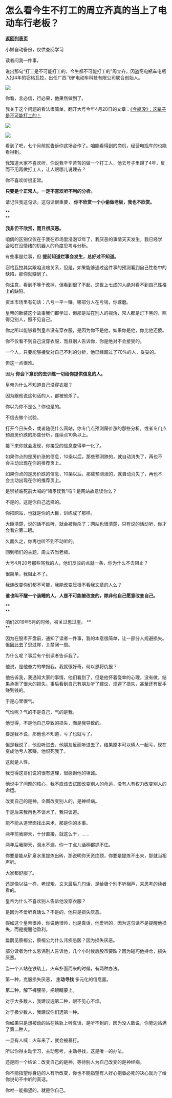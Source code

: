 # 怎么看今生不打工的周立齐真的当上了电动车行老板？

[**返回列表页**](/gzh/记忆承载3)

小懒自动备份，仅供查阅学习

读者问我一件事。

  

说出那句“打工是不可能打工的，今生都不可能打工的”周立齐，因盗窃电瓶车电瓶入狱4年的窃格瓦拉，出任广西飞驴电动车科技有限公司联合创始人。

![](https://mmbiz.qpic.cn/mmbiz_jpg/aYCQDPqZ8kzpcx7TPhVzwNv1G2YNFYXhuOZog0GMgA308Y0fV3Zl9icicZJ0ZPFuccCcfksExs310S4edicV0fR5Q/640?wx_fmt=jpeg)

你看，言必信，行必果，他果然做到了。

  

我关于这个问题的看法很简单，翻开大号今年4月20日的文章：[《今瓶没》：这辈子是不可能打工的！](https://mp.weixin.qq.com/s?__biz=MzU0MjYwNDU2Mw==&mid=2247489036&idx=2&sn=61216535029bd66013366749e1beaf7a&chksm=fb197a70cc6ef36644b706fb0d08ed50ec01a0ff65686399648ec1c320d48bb3322d1239d9cd&token=1614851456&lang=zh_CN&scene=21#wechat_redirect)

  

![](https://mmbiz.qpic.cn/mmbiz_png/aYCQDPqZ8kzpcx7TPhVzwNv1G2YNFYXhqicpCpobefZECWMibXur8rXUWFRB1EMN0puNkYt6QFwdU24x3TicmJJXw/640?wx_fmt=png)

![](https://mmbiz.qpic.cn/mmbiz_png/aYCQDPqZ8kzpcx7TPhVzwNv1G2YNFYXhVNzUmoIKrvpXZVEEelicbiaFCKjskgicHdS6kja35NSUDOBU7YCUlNRWA/640?wx_fmt=png)

看到了吧，七个月前就告诉你这场合作了。咱能看得到的商机，经营电瓶车的也能看得到。

  

我知道大家不喜欢听，你说我辛辛苦苦的做一个打工人，他去号子里蹲了4年，反而不用再做打工人，让人跟哪儿说理去？

  

你不喜欢听很正常。

  

 **只要是个正常人，一定不喜欢听不利的分析。**

  

请记住我这句话。这句话很重要， **你不欣赏一个小偷做老板，我也不欣赏。**

 **  
**

 **我非但不欣赏，而且很厌恶。**  

  

咱俩的区别仅仅在于我在市场里浸泡12年了，我厌恶的事情天天发生，我已经学会站在没情绪的机器人的角度思考与分析。  

  

有些事是烂事，但 **提前知道烂事会发生，总好过不知道。**  

  

窃格瓦拉其实跟咱没啥关系，但是，如果能够通过这件事的预测看到自己性格中的缺陷，那你就赚到了。

  

你注意，看到不等于改掉，但看到很了不起，这世上七成的人绝对看不到自己性格上的缺陷。

  

资本市场里有句话：八亏一平一赚。哪部分人在亏钱，你琢磨。

  

皇帝的新装这个故事我们都学过，但那是站在别人的视角，常人都是灯下黑的，照得见别人，照不见自己。  

  

你之所以能够看到皇帝没有穿衣服，是因为你不是他，如果你是他，你比他还傻。  

  

你不仅看不到自己没穿衣服，而且别人告诉你，你是绝对不会接受的。  

  

一个人，只要能够接受对自己不利的分析，他已经超过了70%的人，妥妥的。

  

但这一点很难。  

  

因为 **你会下意识的去训练一切给你提供信息的人。**  

  

皇帝为什么不知道自己没穿衣服？  

  

因为跟他说这句话的人，都被他杀了。

  

你以为你不是么？你也是的。  

  

不信去做个试验。  

  

打开今日头条，或者随便什么网站，你专门点预测房价涨的那些分析，或者专门点预测房价跌的那些分析，连续点10条以上。

  

接下来你就会发现，你接受的信息变得单一化了。  

  

如果你点的是房价涨的信息，10条以后，那些预测跌的，就自动消失了，再也不会主动出现在你的推荐页上。  

  

如果你点的是房价跌的信息，10条以后，那些预测涨的，就自动消失了，再也不会主动出现在你的推荐页上。  

  

是崇祯临死前大喊的“诸臣误我”吗？是网站故意误你么？  

  

不是的。这是你自己选择的。

  

你把网站，也就是你的大臣，训练成了那样。

  

大臣清楚，说的话不动听，就会被你杀了；网站也很清楚，只有说的话动听，你才会看它第二眼。  

  

久而久之，你再也听不到不动听的。  

  

回到咱们的主题，周立齐当老板。

  

大号4月20号那些骂我的人，他们反驳的点就一条，你为什么不去阻止？  

  

很简单，我阻止不了。

  

我连改变你们都不可能，我能改变压根不看我文章的人么？

  

 **谁也叫不醒一个装睡的人，人是不可能被改变的，除非他自己愿意改变自己。**  

 **  
**

咱们2019年5月的时候，被关过思过崖。 **  
**

  

因为在股市开盘前，通知了读者一件事，我的本意很简单，让一部分人规避损失。但因此去了思过崖，关禁闭一周。

  

为什么呢？事后有个别读者告诉我了。  

  

他说，是他奋力的举报我，我就很好奇，何以恩将仇报？  

  

他告诉我，我通知大家的事情，他们看到了，但是他怀着侥幸的心理，没有做，结果承担了很大的损失。事后看到自己有朋友听了建议，规避了损失，甚至还有反手赚到钱的。

  

于是心里很气。  

  

气谁呢？气的不是自己，气的是我。  

  

他觉得，不是他自己导致的损失，而是我导致的。  

  

要是我不说，那他也不知道，亏了也就亏了。  

  

但是我说了，他没听进去，他朋友反而听进去了，结果原本可以俩人一起亏，现在变成他亏人家赚，他恨死我了。

  

这就是人性。

  

我觉得这哥们说的很有道理，很感谢他的坦诚。

  

他说中了问题的核心，我不应该去试图改变别人的命运，没有人有权力改变别人的命运。

  

改变自己的是神，企图改变别人的，是神经病。

  

于是后来我再也不谈术了，我只谈道。

  

能不能从道里面找出来术，那是你的本事。

  

两年前我聊天，十分直接，就这么干，......  

  

两年后我聊天，滴水不漏，你一丁点儿话柄都抓不住。

  

你要是能从矿泉水里提炼出砖，那说明你天资绝顶，你要是提炼不出来，那就当相声听。  

  

大家都舒服了。  

  

还是像以往一样，老规矩，文末最后几句话，是给极个别不听相声，来思考的读者看的。

  

皇帝为什么不喜欢别人告诉他没穿衣服？  

  

是因为不爱听真话么？不是的，他只是损失厌恶。  

  

假如这个皇帝很帅，你说他很帅，也是真话，他爱听的，因为这句话不是提醒他损失，而是提醒他盈利。  

  

扁鹊见蔡桓公，蔡桓公为什么讳疾忌医？因为损失厌恶。  

  

部分读者为什么忌讳别人告诉他，几个小时候后股市要跌？因为碰巧他持仓，损失厌恶。

  

当一个人站在铁轨上，火车扑面而来的时候，有两种办法。

  

第一种，克服损失厌恶， **主动寻找** 多元化的信息面。

  

第二种，解下裤腰带，把眼睛蒙上。

  

对于大多数人，我建议选第二种，眼不见心不烦。

  

对于极少数人，我建议你们选第一种。

  

你如果只是想被动的站在铁轨上听真话，是听不到的，因为没人敢说，你旁边站满了第二种人。  

  

一旦有人喊：火车来了，就会被暴打。

  

所以你得主动学习，主动思考，主动寻找，这是唯一的办法。  

  

还是同一个结论：改变自己的是神，等待别人为自己改变的是神经病。  

  

你不能指望你身边的人有所改变，你也不能指望有人好心抱着必死的决心就为了给你说句不中听的真话。

  

你唯一能指望的，就是你自己。  

